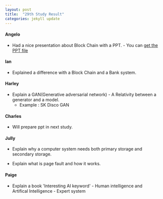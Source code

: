 ```yaml
---
layout: post
title:  "29th Study Result"
categories: jekyll update
---
```



#### Angelo

- Had a nice presentation about Block Chain with a PPT. 
        - You can [get the PPT file](https://github.com/CharlesAnHalJulige/CharlesAnHalJulige.github.io/blob/e4adb8c7c4082cf5f6030aba9597a03bea51b969/_resources/Block%20Chain(Angelo%20Yang).pdf)


#### Ian 

- Explained a difference with a Block Chain and a Bank system.


#### Harley

- Explain a GAN(Generative adversarial network)
        - A Relativity between a generator and a model.
  	- Example : SK Disco GAN

#### Charles

- Will prepare ppt in next study.

#### Jully

- Explain why a computer system needs both primary storage and secondary storage.

- Explain what is page fault and how it works.

#### Paige

- Explain a book 'Interesting AI keyword'
        - Human intelligence and Artifical Intelligence
        - Expert system
